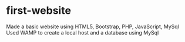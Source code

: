 # first-website
Made a basic website using HTML5, Bootstrap, PHP, JavaScript, MySql
Used WAMP to create a local host and a database using MySql


